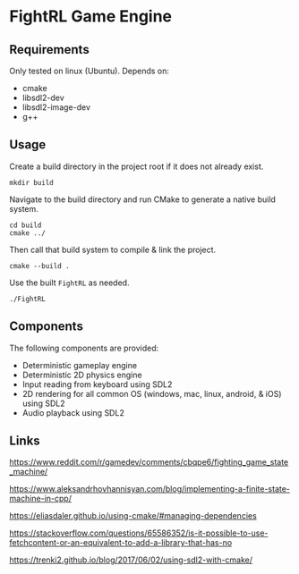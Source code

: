 # FightRL Game Engine

## Requirements

Only tested on linux (Ubuntu). Depends on:
- cmake
- libsdl2-dev
- libsdl2-image-dev
- g++

## Usage

Create a build directory in the project root if it does not already exist.
```
mkdir build
```

Navigate to the build directory and run CMake to generate a native build system.
```
cd build
cmake ../
```

Then call that build system to compile & link the project.
```
cmake --build .
```

Use the built `FightRL` as needed.
```
./FightRL
```

## Components

The following components are provided:
- Deterministic gameplay engine
- Deterministic 2D physics engine
- Input reading from keyboard using SDL2
- 2D rendering for all common OS (windows, mac, linux, android, & iOS) using SDL2
- Audio playback using SDL2

## Links

https://www.reddit.com/r/gamedev/comments/cbqpe6/fighting_game_state_machine/

https://www.aleksandrhovhannisyan.com/blog/implementing-a-finite-state-machine-in-cpp/

https://eliasdaler.github.io/using-cmake/#managing-dependencies

https://stackoverflow.com/questions/65586352/is-it-possible-to-use-fetchcontent-or-an-equivalent-to-add-a-library-that-has-no

https://trenki2.github.io/blog/2017/06/02/using-sdl2-with-cmake/
